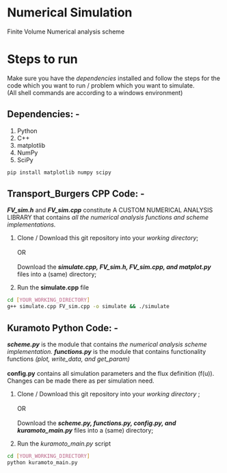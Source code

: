 # Numerical Simulation
Finite Volume Numerical analysis scheme <br>

# Steps to run
Make sure you have the *dependencies* installed and follow the steps for the code which you want to run / problem which you want to simulate. 
<br> (All shell commands are according to a windows environment)
## Dependencies: -
1. Python
2. C++ 
2. matplotlib
3. NumPy
4. SciPy
```bash
pip install matplotlib numpy scipy
```

## Transport_Burgers CPP Code: -
***FV_sim.h*** and ***FV_sim.cpp*** constitute A CUSTOM NUMERICAL ANALYSIS LIBRARY that contains _all the numerical analysis functions and scheme implementations._   
  1. Clone / Download this git repository into your _working directory_; <br><br> OR <br><br> Download the _**simulate.cpp, FV_sim.h, FV_sim.cpp, and matplot.py**_ files into a (same) directory;
    
  2. Run the **simulate.cpp** file

```bash
cd [YOUR_WORKING_DIRECTORY]
g++ simulate.cpp FV_sim.cpp -o simulate && ./simulate
```

## Kuramoto Python Code: -
***scheme.py*** is the module that contains _the numerical analysis scheme implementation._ ***functions.py*** is the module that contains functionality functions *(plot, write_data, and get_param)* 
<br><br> **config.py** contains all simulation parameters and the flux definition (f(u)). Changes can be made there as per simulation need.
  1. Clone / Download this git repository into your _working directory_ ; <br><br> OR <br><br> Download the _**scheme.py, functions.py, config.py, and kuramoto_main.py**_ files into a (same) directory;
    
  2. Run the *kuramoto_main.py* script
```bash
cd [YOUR_WORKING_DIRECTORY]
python kuramoto_main.py
```